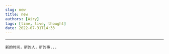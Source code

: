 ```yaml
---
slug: new
title: new
authors: [Airy]
tags: [time, live, thought]
date: 2022-07-31T14:33
---
```


---

```
新的时间，新的人，新的事...
```
